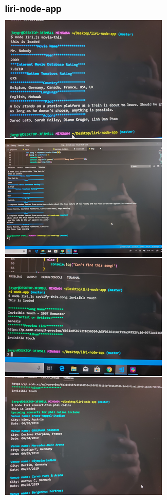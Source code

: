 # liri-node-app
![Movie-this](moviethis2.jpg)
![Movie-this](moviethis.jpg)
![Movie-this](spotifythis.jpg)
![Movie-this](concertthis.jpg)


